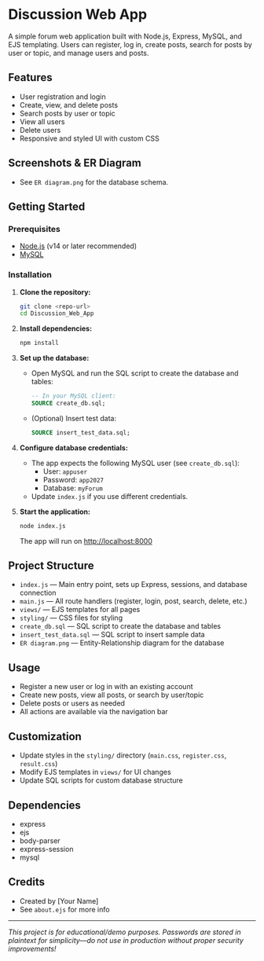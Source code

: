 # Discussion Web App

A simple forum web application built with Node.js, Express, MySQL, and EJS templating. Users can register, log in, create posts, search for posts by user or topic, and manage users and posts.

## Features
- User registration and login
- Create, view, and delete posts
- Search posts by user or topic
- View all users
- Delete users
- Responsive and styled UI with custom CSS

## Screenshots & ER Diagram
- See `ER diagram.png` for the database schema.

## Getting Started

### Prerequisites
- [Node.js](https://nodejs.org/) (v14 or later recommended)
- [MySQL](https://www.mysql.com/)

### Installation
1. **Clone the repository:**
   ```bash
   git clone <repo-url>
   cd Discussion_Web_App
   ```
2. **Install dependencies:**
   ```bash
   npm install
   ```
3. **Set up the database:**
   - Open MySQL and run the SQL script to create the database and tables:
     ```sql
     -- In your MySQL client:
     SOURCE create_db.sql;
     ```
   - (Optional) Insert test data:
     ```sql
     SOURCE insert_test_data.sql;
     ```

4. **Configure database credentials:**
   - The app expects the following MySQL user (see `create_db.sql`):
     - User: `appuser`
     - Password: `app2027`
     - Database: `myForum`
   - Update `index.js` if you use different credentials.

5. **Start the application:**
   ```bash
   node index.js
   ```
   The app will run on [http://localhost:8000](http://localhost:8000)

## Project Structure
- `index.js` — Main entry point, sets up Express, sessions, and database connection
- `main.js` — All route handlers (register, login, post, search, delete, etc.)
- `views/` — EJS templates for all pages
- `styling/` — CSS files for styling
- `create_db.sql` — SQL script to create the database and tables
- `insert_test_data.sql` — SQL script to insert sample data
- `ER diagram.png` — Entity-Relationship diagram for the database

## Usage
- Register a new user or log in with an existing account
- Create new posts, view all posts, or search by user/topic
- Delete posts or users as needed
- All actions are available via the navigation bar

## Customization
- Update styles in the `styling/` directory (`main.css`, `register.css`, `result.css`)
- Modify EJS templates in `views/` for UI changes
- Update SQL scripts for custom database structure

## Dependencies
- express
- ejs
- body-parser
- express-session
- mysql

## Credits
- Created by [Your Name]
- See `about.ejs` for more info

---

*This project is for educational/demo purposes. Passwords are stored in plaintext for simplicity—do not use in production without proper security improvements!* 